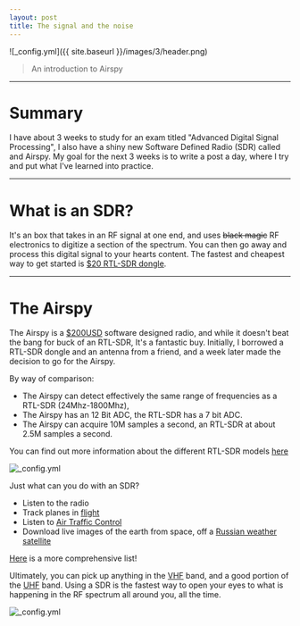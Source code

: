 ```yaml
---
layout: post
title: The signal and the noise
---
```


![_config.yml]({{ site.baseurl }}/images/3/header.png)

> An introduction to Airspy

---
Summary
===============

I have about 3 weeks to study for an exam titled "Advanced Digital Signal Processing", I also have a shiny new Software Defined Radio (SDR) called and Airspy. My goal for the next 3 weeks is to write a post a day, where I try and put what I've learned into practice. 

---


What is an SDR?
===============

It's an box that takes in an RF signal at one end, and uses <del>black magic</del>  RF electronics to digitize a section of the spectrum. You can then go away and process this digital signal to your hearts content. The fastest and cheapest way to get started is [$20 RTL-SDR dongle](http://www.rtl-sdr.com/buy-rtl-sdr-dvb-t-dongles/). 

---


The Airspy
===============

The Airspy is a [$200USD](http://imall.iteadstudio.com/im141027001.html) software designed radio, and while it doesn't beat the bang for buck of an RTL-SDR, It's a fantastic buy. Initially, I borrowed a RTL-SDR dongle and an antenna from a friend, and a week later made the decision to go for the Airspy. 


By way of comparison:

* The Airspy can detect effectively the same range of frequencies as a RTL-SDR (24Mhz-1800Mhz), 
* The Airspy has an 12 Bit ADC, the RTL-SDR has a 7 bit ADC.
* The Airspy can acquire 10M samples a second, an RTL-SDR at about 2.5M samples a second.

You can find out more information about the different RTL-SDR models [here](http://sdr.osmocom.org/trac/wiki/rtl-sdr)

![_config.yml]({{site.baseurl}}/images/9/Airspy.jpg)

Just what can you do with an SDR?

* Listen to the radio
* Track planes in [flight](http://www.rtl-sdr.com/adsb-aircraft-radar-with-rtl-sdr/)
* Listen to [Air Traffic Control](http://www.radioreference.com/apps/db/?aid=1117)
* Download live images of the earth from space, off a [Russian weather satellite](http://www.rtl-sdr.com/rtl-sdr-tutorial-receiving-meteor-m-n2-lrpt-weather-satellite-images-rtl-sdr/)

[Here](http://www.rtl-sdr.com/about-rtl-sdr/) is a more comprehensive list!

Ultimately, you can pick up anything in the [VHF](http://en.wikipedia.org/wiki/Very_high_frequency) band, and a good portion of the [UHF](http://en.wikipedia.org/wiki/Ultra_high_frequency) band. Using a SDR is the fastest way to open your eyes to what is happening in the RF spectrum all around you, all the time.


![_config.yml]({{site.baseurl}}http://upload.wikimedia.org/wikipedia/commons/4/45/United_States_Frequency_Allocations_Chart_2003_-_The_Radio_Spectrum.jpg)


